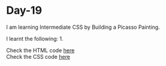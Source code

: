 # Day-19
I am learning Intermediate CSS by Building a Picasso Painting.

I learnt the following:
1. 

Check the HTML code [here](./full-code.html)  
Check the CSS code [here](./full-code.css)